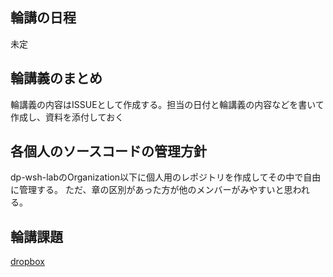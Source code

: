 ## 輪講の日程
未定

## 輪講義のまとめ
輪講義の内容はISSUEとして作成する。担当の日付と輪講義の内容などを書いて作成し、資料を添付しておく

## 各個人のソースコードの管理方針
dp-wsh-labのOrganization以下に個人用のレポジトリを作成してその中で自由に管理する。
ただ、章の区別があった方が他のメンバーがみやすいと思われる。

## 輪講課題
[dropbox](https://paper.dropbox.com/doc/2020--Ax9GPfk5XYiDUBt43rtDBNVQAQ-jCw1o8efDZOBYD2uoxzQi)
